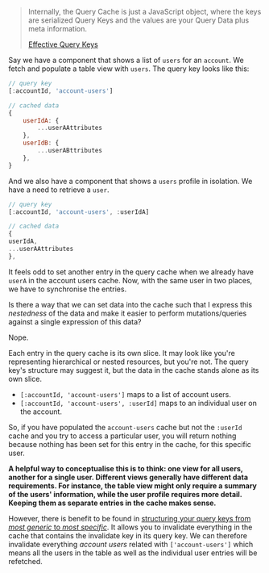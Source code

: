 
> Internally, the Query Cache is just a JavaScript object, where the keys are serialized Query Keys and the values are your Query Data plus meta information.
>
> [Effective Query Keys](https://tkdodo.eu/blog/effective-react-query-keys)

Say we have a component that shows a list of `users` for an `account`. We fetch and populate a table view with `users`. The query key looks like this:

```javascript
// query key
[:accountId, 'account-users']

// cached data
{
	userIdA: {
		...userAAttributes
	},
	userIdB: {
		...userABttributes
	},
}
```

And we also have a component that shows a `users` profile in isolation. We have a need to retrieve a `user`.

```javascript
// query key
[:accountId, 'account-users', :userIdA]

// cached data
{
userIdA,
...userAAttributes
},
```

It feels odd to set another entry in the query cache when we already have `userA` in the account users cache. Now, with the same user in two places, we have to synchronise the entries.

Is there a way that we can set data into the cache such that I express this _nestedness_ of the data and make it easier to perform mutations/queries against a single expression of this data?

Nope.

Each entry in the query cache is its own slice. It may look like you're representing hierarchical or nested resources, but you're not. The query key's structure may suggest it, but the data in the cache stands alone as its own slice.

- `[:accountId, 'account-users']` maps to a list of account users.
- `[:accountId, 'account-users', :userId]` maps to an individual user on the account.

So, if you have populated the `account-users` cache but not the `:userId` cache and you try to access a particular user, you will return nothing because nothing has been set for this entry in the cache, for this specific user.

**A helpful way to conceptualise this is to think: one view for all users, another for a single user. Different views generally have different data requirements. For instance, the table view might only require a summary of the users' information, while the user profile requires more detail. Keeping them as separate entries in the cache makes sense.**

However, there is benefit to be found in [structuring your query keys from *most generic* to *most specific*](https://tkdodo.eu/blog/effective-react-query-keys#structure). It allows you to invalidate everything in the cache that contains the invalidate key in its query key. We can therefore invalidate everything _account users_ related with `['account-users']` which means all the users in the table as well as the individual user entries will be refetched.
